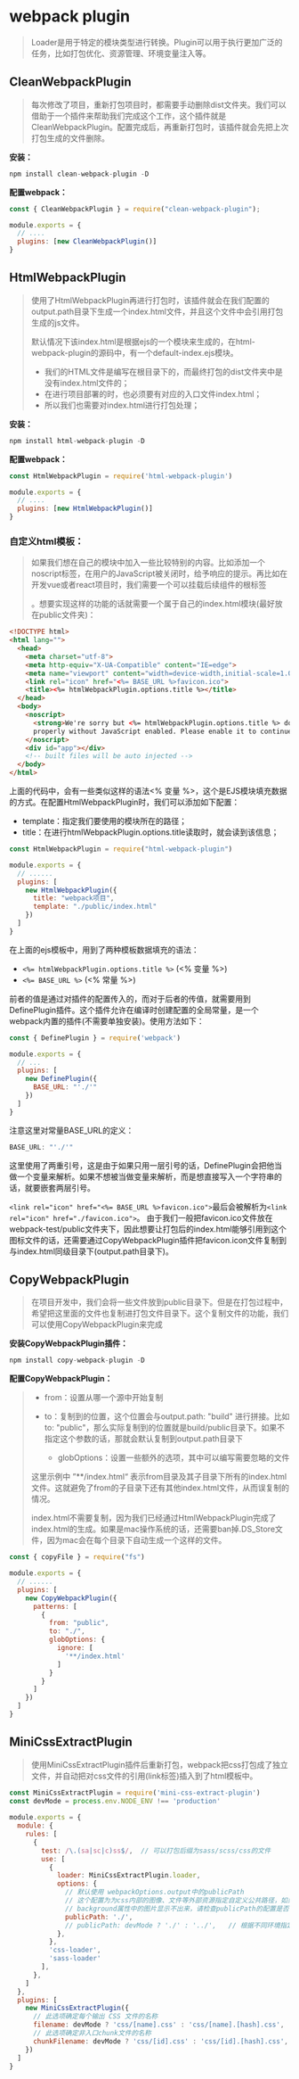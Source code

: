 # webpack plugin

> Loader是用于特定的模块类型进行转换。Plugin可以用于执行更加广泛的任务，比如打包优化、资源管理、环境变量注入等。

## CleanWebpackPlugin

> 每次修改了项目，重新打包项目时，都需要手动删除dist文件夹。我们可以借助于一个插件来帮助我们完成这个工作，这个插件就是CleanWebpackPlugin。配置完成后，再重新打包时，该插件就会先把上次打包生成的文件删除。

**安装：**

```js
npm install clean-webpack-plugin -D
```

**配置webpack：**

```js
const { CleanWebpackPlugin } = require("clean-webpack-plugin");

module.exports = {
  // ....
  plugins: [new CleanWebpackPlugin()]
}
```

## HtmlWebpackPlugin

> 使用了HtmlWebpackPlugin再进行打包时，该插件就会在我们配置的output.path目录下生成一个index.html文件，并且这个文件中会引用打包生成的js文件。
>
> 默认情况下该index.html是根据ejs的一个模块来生成的，在html-webpack-plugin的源码中，有一个default-index.ejs模块。
>
> - 我们的HTML文件是编写在根目录下的，而最终打包的dist文件夹中是没有index.html文件的；
> - 在进行项目部署的时，也必须要有对应的入口文件index.html；
> - 所以我们也需要对index.html进行打包处理；

**安装：**

```js
npm install html-webpack-plugin -D
```

**配置webpack：**

```js
const HtmlWebpackPlugin = require('html-webpack-plugin')

module.exports = {
  // ....
  plugins: [new HtmlWebpackPlugin()]
}
```

### 自定义html模板：

> 如果我们想在自己的模块中加入一些比较特别的内容。比如添加一个noscript标签，在用户的JavaScript被关闭时，给予响应的提示。再比如在开发vue或者react项目时，我们需要一个可以挂载后续组件的根标签 <div id="app"></div>。想要实现这样的功能的话就需要一个属于自己的index.html模块(最好放在public文件夹)：

```html
<!DOCTYPE html>
<html lang="">
  <head>
    <meta charset="utf-8">
    <meta http-equiv="X-UA-Compatible" content="IE=edge">
    <meta name="viewport" content="width=device-width,initial-scale=1.0">
    <link rel="icon" href="<%= BASE_URL %>favicon.ico">
    <title><%= htmlWebpackPlugin.options.title %></title>
  </head>
  <body>
    <noscript>
      <strong>We're sorry but <%= htmlWebpackPlugin.options.title %> doesn't work 
      properly without JavaScript enabled. Please enable it to continue.</strong>
    </noscript>
    <div id="app"></div>
    <!-- built files will be auto injected -->
  </body>
</html>
```

上面的代码中，会有一些类似这样的语法<% 变量 %>，这个是EJS模块填充数据的方式。在配置HtmlWebpackPlugin时，我们可以添加如下配置：

- template：指定我们要使用的模块所在的路径；
- title：在进行htmlWebpackPlugin.options.title读取时，就会读到该信息；

```js
const HtmlWebpackPlugin = require("html-webpack-plugin")

module.exports = {
  // ......
  plugins: [
    new HtmlWebpackPlugin({
      title: "webpack项目",
      template: "./public/index.html"
    })
  ]
}
```

在上面的ejs模板中，用到了两种模板数据填充的语法：

- `<%= htmlWebpackPlugin.options.title %>`  (<% 变量 %>)
- `<%= BASE_URL %>`  (<% 常量 %>)

前者的值是通过对插件的配置传入的，而对于后者的传值，就需要用到DefinePlugin插件。这个插件允许在编译时创建配置的全局常量，是一个webpack内置的插件(不需要单独安装)。使用方法如下：

```js
const { DefinePlugin } = require('webpack')

module.exports = {
  // ...
  plugins: [
    new DefinePlugin({
      BASE_URL: "'./'"
    })
  ]
}
```

注意这里对常量BASE_URL的定义：

```js
BASE_URL: "'./'"
```

这里使用了两重引号，这是由于如果只用一层引号的话，DefinePlugin会把他当做一个变量来解析。如果不想被当做变量来解析，而是想直接写入一个字符串的话，就要嵌套两层引号。

`<link rel="icon" href="<%= BASE_URL %>favicon.ico">`最后会被解析为`<link rel="icon" href="./favicon.ico">`。
由于我们一般把favicon.ico文件放在webpack-test/public文件夹下，因此想要让打包后的index.html能够引用到这个图标文件的话，还需要通过CopyWebpackPlugin插件把favicon.icon文件复制到与index.html同级目录下(output.path目录下)。

## CopyWebpackPlugin

> 在项目开发中，我们会将一些文件放到public目录下。但是在打包过程中，希望把这里面的文件也复制进打包文件目录下。这个复制文件的功能，我们可以使用CopyWebpackPlugin来完成

**安装CopyWebpackPlugin插件：**

```js
npm install copy-webpack-plugin -D
```

**配置CopyWebpackPlugin：**

> - from：设置从哪一个源中开始复制
> - to：复制到的位置，这个位置会与output.path: "build" 进行拼接。比如to: "public"，那么实际复制到的位置就是build/public目录下。如果不指定这个参数的话，那就会默认复制到output.path目录下
>
>    +  globOptions：设置一些额外的选项，其中可以编写需要忽略的文件
>
> 这里示例中 ”**/index.html“ 表示from目录及其子目录下所有的index.html文件。这就避免了from的子目录下还有其他index.html文件，从而误复制的情况。
>
> index.html不需要复制，因为我们已经通过HtmlWebpackPlugin完成了index.html的生成。如果是mac操作系统的话，还需要ban掉.DS_Store文件，因为mac会在每个目录下自动生成一个这样的文件。

```js
const { copyFile } = require("fs")

module.exports = {
  // ......
  plugins: [
    new CopyWebpackPlugin({
      patterns: [
        {
          from: "public",
          to: "./",
          globOptions: {
            ignore: [
              '**/index.html'
            ]
          }
        }
      ]
    })
  ]
}
```

## MiniCssExtractPlugin

> 使用MiniCssExtractPlugin插件后重新打包，webpack把css打包成了独立文件，并自动把对css文件的引用(link标签)插入到了html模板中。

```js
const MiniCssExtractPlugin = require('mini-css-extract-plugin')
const devMode = process.env.NODE_ENV !== 'production'
 
module.exports = {
  module: {
    rules: [
      {
        test: /\.(sa|sc|c)ss$/,  // 可以打包后缀为sass/scss/css的文件
        use: [
          {
            loader: MiniCssExtractPlugin.loader,
            options: {
              // 默认使用 webpackOptions.output中的publicPath
              // 这个配置为为css内部的图像、文件等外部资源指定自定义公共路径，如果打包后，
              // background属性中的图片显示不出来，请检查publicPath的配置是否有误
              publicPath: './',  
              // publicPath: devMode ? './' : '../',   // 根据不同环境指定不同的publicPath
            },
          },
          'css-loader',
          'sass-loader'
        ],
      },
    ]
  },
  plugins: [
    new MiniCssExtractPlugin({
      // 此选项确定每个输出 CSS 文件的名称
      filename: devMode ? 'css/[name].css' : 'css/[name].[hash].css',
      // 此选项确定非入口chunk文件的名称
      chunkFilename: devMode ? 'css/[id].css' : 'css/[id].[hash].css',
    })
  ]
}
```

